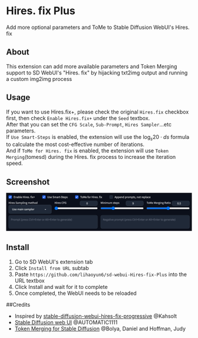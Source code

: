 # Hires. fix Plus
Add more optional parameters and ToMe to Stable Diffusion WebUI's Hires. fix  

## About
This extension can add more available parameters and Token Merging support to SD WebUI's "Hires. fix" by hijacking txt2img output and running a custom img2img process  

## Usage
If you want to use Hires.fix+, please check the original `Hires.fix` checkbox first, then check `Enable Hires.fix+` under the `Seed` textbox.  
After that you can set the `CFG Scale`, `Sub-Prompt`, `Hires Sampler`...etc parameters.  
If `Use Smart-Steps` is enabled, the extension will use the $\log_{s}{20}\cdot ds$ formula to calculate the most cost-effective number of iterations.  
And if `ToMe for Hires. fix` is enabled, the extension will use `Token Merging`(tomesd) during the Hires. fix process to increase the iteration speed.

## Screenshot
<img src="./images/ui.jpg"/>

## Install
1. Go to SD WebUI's extension tab
2. Click `Install from URL` subtab
3. Paste `https://github.com/lihaoyun6/sd-webui-Hires-fix-Plus` into the URL textbox
4. Click Install and wait for it to complete
5. Once completed, the WebUI needs to be reloaded

##Credits
- Inspired by [stable-diffusion-webui-hires-fix-progressive](https://github.com/Kahsolt/stable-diffusion-webui-hires-fix-progressive) @Kahsolt  
- [Stable Diffusion web UI](https://github.com/AUTOMATIC1111/stable-diffusion-webui) @AUTOMATIC1111  
- [Token Merging for Stable Diffusion](https://github.com/dbolya/tomesd) @Bolya, Daniel and Hoffman, Judy  
